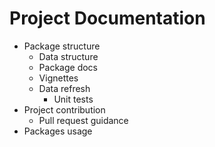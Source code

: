 # Project  Documentation

* Package structure
	* Data structure
	* Package docs
	* Vignettes
	* Data refresh
        * Unit tests
* Project contribution
	* Pull request guidance 
* Packages usage
